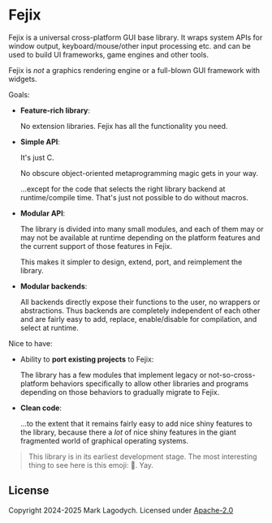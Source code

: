 # Fejix

Fejix is a universal cross-platform GUI base library.
It wraps system APIs for window output, keyboard/mouse/other input processing etc.
and can be used to build UI frameworks, game engines and other tools.

Fejix is *not* a graphics rendering engine or a full-blown GUI framework with widgets.

Goals:

* **Feature-rich library**:

    No extension libraries. Fejix has all the functionality you need.

* **Simple API**:

    It's just C.

    No obscure object-oriented metaprogramming magic gets in your way.

    ...except for the code that selects the right library backend at runtime/compile time.
    That's just not possible to do without macros.

* **Modular API**:

    The library is divided into many small modules, and each of them may or may not be available at
    runtime depending on the platform features and the current support of those features in Fejix.

    This makes it simpler to design, extend, port, and reimplement the library.

* **Modular backends**:

    All backends directly expose their functions to the user, no wrappers or abstractions.
    Thus backends are completely independent of each other and are fairly easy to add,
    replace, enable/disable for compilation, and select at runtime.

Nice to have:

* Ability to **port existing projects** to Fejix:

    The library has a few modules that implement legacy or not-so-cross-platform behaviors
    specifically to allow other libraries and programs depending on those behaviors to gradually
    migrate to Fejix.

* **Clean code**:

    ...to the extent that it remains fairly easy to add nice shiny features to the library, because
    there a *lot* of nice shiny features in the giant fragmented world of graphical operating
    systems.

> This library is in its earliest development stage.
> The most interesting thing to see here is this emoji: 🌸.
> Yay.


## License

Copyright 2024-2025 Mark Lagodych.
Licensed under [Apache-2.0](./LICENSE.txt>)
